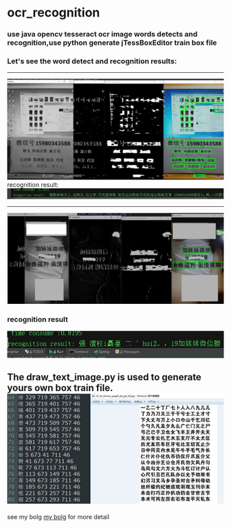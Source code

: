 # ocr_recognition
### use java opencv tesseract ocr image words detects and recognition,use python generate jTessBoxEditor train box file

### Let's see the word detect and recognition results:
------

![](https://github.com/Jayhello/ocr_recognition/blob/master/ocr_!.jpg)
recognition result:
![](https://github.com/Jayhello/ocr_recognition/blob/master/ocr_2.jpg)

------
![](https://github.com/Jayhello/ocr_recognition/blob/master/ocr_3.jpg)

### recognition result

![](https://github.com/Jayhello/ocr_recognition/blob/master/ocr_4.jpg)

The draw_text_image.py is used to generate yours own box train file.
![](https://github.com/Jayhello/ocr_recognition/blob/master/ocr_5.jpg)
------

see my bolg [my bolg](http://blog.csdn.net/haluoluo211/article/details/77776697) for more detail
